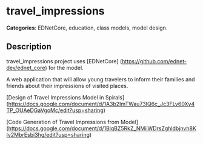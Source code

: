 # travel_impressions 

**Categories**: EDNetCore, education, class models, model design.

## Description 
travel_impressions project uses [EDNetCore] 
(https://github.com/ednet-dev/ednet_core) for the model.

A web application that will allow young travelers to inform their families and 
friends about their impressions of visited places.

[Design of Travel Impressions Model in Spirals]
(https://docs.google.com/document/d/1A3b2ImTWau73IQ6c_Jc3FLv60Xy4TP_OUAeDGaVgoMc/edit?usp=sharing)

[Code Generation of Travel Impressions from Model]
(https://docs.google.com/document/d/1BlqBZ5RkZ_NMiiWDrsZghldbjnvh8KIv2MbrEsbi3hg/edit?usp=sharing)